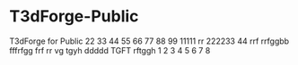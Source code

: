 # T3dForge-Public
T3dForge for Public
22
33
44
55
66
77
88
99
11111
rr
222233
44
rrf
rrfggbb
fffrfgg
frf
rr
vg
tgyh
ddddd
TGFT
rftggh
1
2
3
4
5
6
7
8
